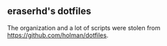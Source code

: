 eraserhd's dotfiles
-------------------

The organization and a lot of scripts were stolen from https://github.com/holman/dotfiles.
